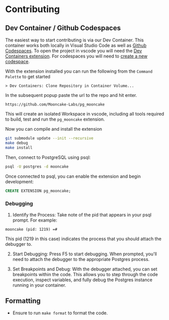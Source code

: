 # Contributing

## Dev Container / Github Codespaces
The easiest way to start contributing is via our Dev Container. This container works both locally in Visual Studio Code as well as [Github Codespaces](https://github.com/features/codespaces). To open the project in vscode you will need the [Dev Containers extension](https://marketplace.visualstudio.com/items?itemName=ms-vscode-remote.remote-containers). For codespaces you will need to [create a new codespace](https://codespace.new/Mooncake-Labs/pg_mooncake).

With the extension installed you can run the following from the `Command Palette` to get started
```
> Dev Containers: Clone Repository in Container Volume...
```

In the subsequent popup paste the url to the repo and hit enter.
```
https://github.com/Mooncake-Labs/pg_mooncake
```

This will create an isolated Workspace in vscode, including all tools required to build, test and run the `pg_mooncake` extension.

Now you can compile and install the extension
```bash
git submodule update --init --recursive
make debug
make install
```
Then, connect to PostgreSQL using psql:
```bash
psql -U postgres -d mooncake
```
Once connected to psql, you can enable the extension and begin development:
```sql
CREATE EXTENSION pg_mooncake;
```

### Debugging
1. Identify the Process: Take note of the pid that appears in your psql prompt. For example:
```
mooncake (pid: 1219) =#
```
This pid (1219 in this case) indicates the process that you should attach the debugger to.

2. Start Debugging: Press F5 to start debugging. When prompted, you'll need to attach the debugger to the appropriate Postgres process.

3. Set Breakpoints and Debug: With the debugger attached, you can set breakpoints within the code. This allows you to step through the code execution, inspect variables, and fully debug the Postgres instance running in your container.

## Formatting
* Ensure to run `make format` to format the code.
